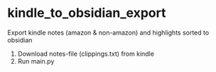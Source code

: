 # kindle_to_obsidian_export
Export kindle notes (amazon &amp; non-amazon) and highlights sorted to obsidian

1. Download notes-file (clippings.txt) from kindle
2. Run main.py